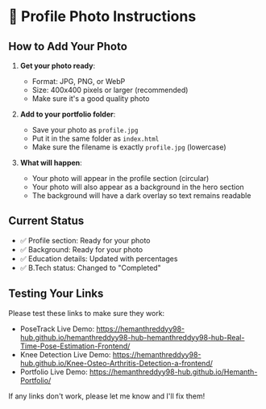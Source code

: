 # 📸 Profile Photo Instructions

## How to Add Your Photo

1. **Get your photo ready**:
   - Format: JPG, PNG, or WebP
   - Size: 400x400 pixels or larger (recommended)
   - Make sure it's a good quality photo

2. **Add to your portfolio folder**:
   - Save your photo as `profile.jpg` 
   - Put it in the same folder as `index.html`
   - Make sure the filename is exactly `profile.jpg` (lowercase)

3. **What will happen**:
   - Your photo will appear in the profile section (circular)
   - Your photo will also appear as a background in the hero section
   - The background will have a dark overlay so text remains readable

## Current Status
- ✅ Profile section: Ready for your photo
- ✅ Background: Ready for your photo  
- ✅ Education details: Updated with percentages
- ✅ B.Tech status: Changed to "Completed"

## Testing Your Links
Please test these links to make sure they work:
- PoseTrack Live Demo: https://hemanthreddyy98-hub.github.io/hemanthreddyy98-hub-hemanthreddyy98-hub-Real-Time-Pose-Estimation-Frontend/
- Knee Detection Live Demo: https://hemanthreddyy98-hub.github.io/Knee-Osteo-Arthritis-Detection-a-frontend/
- Portfolio Live Demo: https://hemanthreddyy98-hub.github.io/Hemanth-Portfolio/

If any links don't work, please let me know and I'll fix them!



